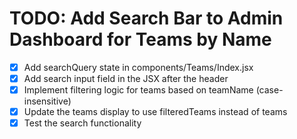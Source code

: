 # TODO: Add Search Bar to Admin Dashboard for Teams by Name

- [x] Add searchQuery state in components/Teams/Index.jsx
- [x] Add search input field in the JSX after the header
- [x] Implement filtering logic for teams based on teamName (case-insensitive)
- [x] Update the teams display to use filteredTeams instead of teams
- [x] Test the search functionality
